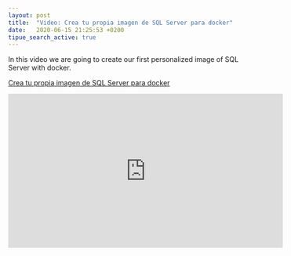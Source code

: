 ```yaml
---
layout: post
title:  "Video: Crea tu propia imagen de SQL Server para docker"
date:   2020-06-15 21:25:53 +0200
tipue_search_active: true
---
```


In this video we are going to create our first personalized image of SQL Server with docker.

[Crea tu propia imagen de SQL Server para docker](https://youtu.be/9M6Ewpcfw9I)

<iframe width="560" height="315" src="https://www.youtube.com/embed/9M6Ewpcfw9I" frameborder="0" allow="accelerometer; autoplay; encrypted-media; gyroscope; picture-in-picture" allowfullscreen></iframe>

<script src="https://apis.google.com/js/platform.js"></script>
<div class="g-ytsubscribe" data-channelid="UCYboHnN6tvFfHqPWZWY82AQ" data-layout="default" data-count="default"></div>


